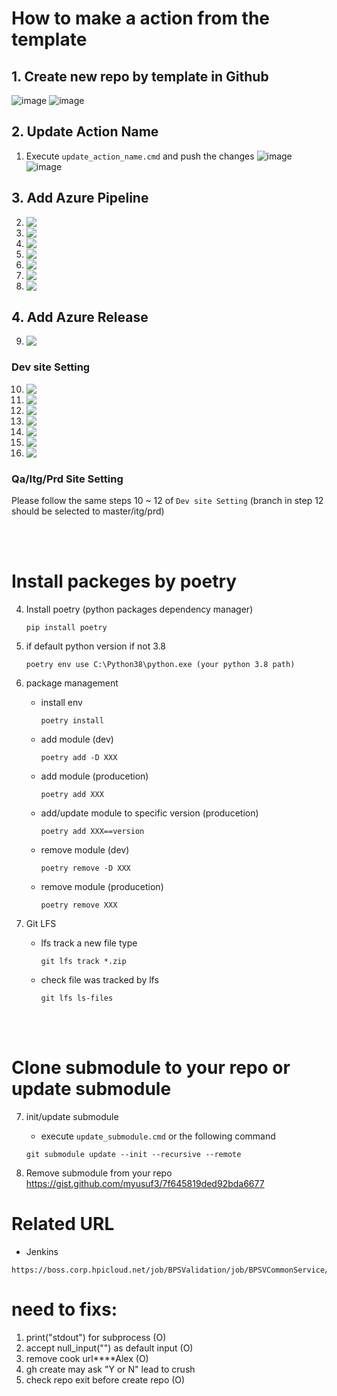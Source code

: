 # How to make a action from the template

## 1. Create new repo by template in Github

![image](https://media.github.azc.ext.hp.com/user/14519/files/5de2a1e0-64d9-4d12-9847-9ce5f156c663)
![image](https://media.github.azc.ext.hp.com/user/14519/files/3348e925-92d3-444b-9581-3d5dcdb1cc2e)

## 2. Update Action Name

1. Execute `update_action_name.cmd` and push the changes
![image](https://media.github.azc.ext.hp.com/user/14519/files/0ebd9253-8aca-4c1e-ad19-7cc14226bb54)
![image](https://media.github.azc.ext.hp.com/user/14519/files/dd5f4572-0da4-400f-88d6-88ec4e821d89)


## 3. Add Azure Pipeline

2. <img src='https://media.github.azc.ext.hp.com/user/14519/files/1253a1ca-7d6a-48c5-af55-25f550b50dd1' align='top'/>
3. <img src='https://media.github.azc.ext.hp.com/user/14519/files/663b5d63-b7ff-4509-a5bf-3bc385e02659' align='top'/>
4. <img src='https://media.github.azc.ext.hp.com/user/14519/files/3aa4cc49-ec13-45f2-a4a0-03d7a4235bdf' align='top'/>
5. <img src='https://media.github.azc.ext.hp.com/user/14519/files/553e954d-0e8a-4916-a995-be3c2f1e24e2' align='top'/>
6. <img src='https://media.github.azc.ext.hp.com/user/14519/files/e3628d33-cc54-4241-8c54-f141b936452a' align='top'/>
7. <img src='https://media.github.azc.ext.hp.com/user/14519/files/00687dd3-bf3f-4bc3-a1c5-b143fe80cf57' align='top'/>
8. <img src='https://media.github.azc.ext.hp.com/user/14519/files/7d8714de-afcd-46c0-9582-cd0a716e6aec' align='top'/>

## 4. Add Azure Release

9. <img src='https://media.github.azc.ext.hp.com/user/14519/files/6c9483b7-a109-4c1a-a68c-360947538873' align='top'/>

### Dev site Setting
10. <img src='https://media.github.azc.ext.hp.com/user/14519/files/31e051c4-7527-473d-b19b-808c1f8ec197' align='top'/>
11. <img src='https://media.github.azc.ext.hp.com/user/14519/files/6d81ff33-d773-470b-98fd-33a4624873a1' align='top'/>
12. <img src='https://media.github.azc.ext.hp.com/user/14519/files/0c0162d5-097f-4860-bb68-8e769b964c25' align='top'/>
13. <img src='https://media.github.azc.ext.hp.com/user/14519/files/2b4741e3-e040-4926-af38-1a85ed29c810' align='top'/>
14. <img src='https://media.github.azc.ext.hp.com/user/14519/files/26b1ca7e-1fd7-4c95-9f3e-4a954b3cafc7' align='top'/>
15. <img src='https://media.github.azc.ext.hp.com/user/14519/files/26e3b051-28d1-4467-b9f4-d0a5035be1ef' align='top'/>
16. <img src='https://media.github.azc.ext.hp.com/user/14519/files/e93a8acc-2ad0-41f9-8bbb-0c507ebe95f9' align='top'/>

### Qa/Itg/Prd Site Setting
Please follow the same steps 10 ~ 12 of `Dev site Setting` (branch in step 12 should be selected to master/itg/prd)


<br/><br/>

# Install packeges by poetry

4. Install poetry (python packages dependency manager)

    ```
    pip install poetry
    ```

5. if default python version if not 3.8
    ```
    poetry env use C:\Python38\python.exe (your python 3.8 path)
    ```

6. package management

    - install env
        ```
        poetry install
        ```
    - add module (dev)

        ```
        poetry add -D XXX
        ```

    - add module (producetion)
        ```
        poetry add XXX
        ```

    - add/update module to specific version (producetion)
        ```
        poetry add XXX==version
        ```

    - remove module (dev)
        ```
        poetry remove -D XXX
        ```

    - remove module (producetion)
        ```
        poetry remove XXX
        ```

7. Git LFS
    - lfs track a new file type
        ```
        git lfs track *.zip
        ```

    - check file was tracked by lfs
        ```
        git lfs ls-files
        ```

<br/><br/>

# Clone submodule to your repo or update submodule

7. init/update submodule
    - execute `update_submodule.cmd` or the following command
    ```
    git submodule update --init --recursive --remote 
    ```

10. Remove submodule from your repo
    https://gist.github.com/myusuf3/7f645819ded92bda6677


# Related URL

-   Jenkins

```
https://boss.corp.hpicloud.net/job/BPSValidation/job/BPSVCommonService/
```

# need to fixs:

1. print("stdout") for subprocess (O)
2. accept null_input("") as default input (O)
3. remove cook url\*\*\*\*Alex (O)
4. gh create may ask "Y or N" lead to crush
5. check repo exit before create repo (O)
